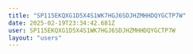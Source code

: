 ```yaml
---
title: "SP115EKQXG1D5X4S1WK7HGJ6SDJHZMHHDQYGCTP7W"
date: 2025-02-19T23:34:42.681Z
user: SP115EKQXG1D5X4S1WK7HGJ6SDJHZMHHDQYGCTP7W
layout: "users"
---
```

    